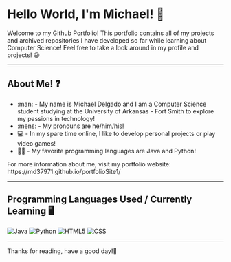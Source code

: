 # Hello World, I'm Michael! 👋
<p>Welcome to my Github Portfolio! This portfolio contains all of my projects and archived repositories I have developed so far while learning about Computer Science! Feel free to take a look around in my profile and projects! 😃</p>
<hr>

<h2>About Me! ❓</h2>
<ul>
<li>:man: - My name is Michael Delgado and I am a Computer Science student studying at the University of Arkansas - Fort Smith to explore my passions in technology!</li>
<li>:mens: - My pronouns are he/him/his!</li>
<li>💻 - In my spare time online, I like to develop personal projects or play video games!</li>
<li>👨‍💻 - My favorite programming languages are Java and Python!</li>
</ul>
<p>For more information about me, visit my portfolio website: https://md37971.github.io/portfolioSite1/</p>
<hr>

<h2>Programming Languages Used / Currently Learning 🖥️</h2>  <!--Badges Source: https://github.com/alexandresanlim/Badges4-README.md-Profile-->

![Java](https://img.shields.io/badge/java-%23ED8B00.svg?style=for-the-badge&logo=openjdk&logoColor=black)
![Python](https://img.shields.io/badge/Python-1163a6?style=for-the-badge&logo=python&logoColor=d9d509)
![HTML5](https://img.shields.io/badge/HTML5-E34F26?style=for-the-badge&logo=html5&logoColor=white)
![CSS](https://img.shields.io/badge/CSS-1572B6?style=for-the-badge&logo=css3&logoColor=white)


<hr>
<p>Thanks for reading, have a good day!👋</p> 

